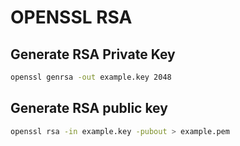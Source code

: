 # OPENSSL RSA

## Generate RSA Private Key

```sh
openssl genrsa -out example.key 2048
```

## Generate RSA public key

```sh
openssl rsa -in example.key -pubout > example.pem
```
